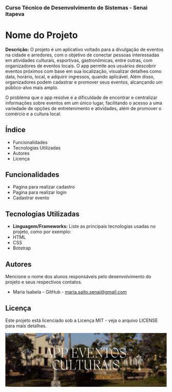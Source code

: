 ### Curso Técnico de Desenvolvimento de Sistemas - Senai Itapeva
# Nome do Projeto
**Descrição:** 
O projeto é um aplicativo voltado para a divulgação de eventos na cidade e arredores, com o objetivo de conectar pessoas interessadas em atividades culturais, esportivas, gastronômicas, entre outras, com organizadores de eventos locais. O app permite aos usuários descobrir eventos próximos com base em sua localização, visualizar detalhes como data, horário, local, e adquirir ingressos, quando aplicável. Além disso, organizadores podem cadastrar e promover seus eventos, alcançando um público-alvo mais amplo.

O problema que o app resolve é a dificuldade de encontrar e centralizar informações sobre eventos em um único lugar, facilitando o acesso a uma variedade de opções de entretenimento e atividades, além de promover o comércio e a cultura local.
## Índice
- Funcionalidades
- Tecnologias Utilizadas
- Autores
- Licença
## Funcionalidades
- Pagina para realizar cadastro 
 - Pagina para realizar login 
 - Cadastrar evento
## Tecnologias Utilizadas
- **Linguagem/Frameworks:**
 Liste as principais tecnologias usadas no projeto, como por exemplo:
 - HTML
 - CSS
 - Botstrap
## Autores
Mencione o nome dos alunos responsáveis pelo desenvolvimento do projeto e seus respectivos contatos.
- Maria Isabela - GitHub - maria.saito.senai@gmail.com
## Licença
Este projeto está licenciado sob a Licença MIT - veja o arquivo LICENSE para mais detalhes.


![Imagem de capa](assets/img/card/readme.png)